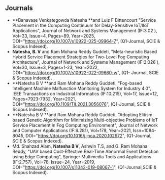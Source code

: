 ## Journals 
- **Banavase Venkategowda Natesha **and Luiz F Bittencourt "Service Placement in the Computing Continuum for Delay-Sensitive IoT/IIoT Applications", Journal of Network and Systems Management (IF:3.02 ), Vol=33, Issue=4, Pages=89, Year=2025, DOI="https://doi.org/10.1007/s10922-025-09964-7", (Q1-Journal, SCIE & Scopus Indexed).
-  **Natesha, B. V** and Ram Mohana Reddy Guddeti, "Meta-heuristic Based Hybrid Service Placement Strategies for Two-Level Fog Computing Architecture", Journal of Network and Systems Management (IF:2.026 ), Vol=30, Issue=3, Pages=1-23, Year=2022, DOI="https://doi.org/10.1007/s10922-022-09660-w", (Q1- Journal, SCIE & Scopus Indexed).
- **Natesha B V **and Ram Mohana Reddy Guddeti, "Fog-based Intelligent Machine Malfunction Monitoring System for Industry 4.0", IEEE Transactions on  Industrial Informatics (IF:10.215), Vol=17, Issue=12, Pages=7923-7932, Year=2021, DOI="https://doi.org/10.1109/TII.2021.3056076", (Q1-Journal, SCIE & Scopus Indexed).
- **Natesha B V **and Ram Mohana Reddy Guddeti, "Adopting Elitism-based Genetic Algorithm for Minimizing Multi-objective Problems of IoT Service Placement in  Fog Computing Environment", Journal of Network and Computer Applications (IF:6.281), Vol=178, Year=2021, Issn=1084-8045, DOI="https://doi.org/10.1016/j.jnca.2020.102972", (Q1-Journal, SCIE & Scopus Indexed).
- Md. Shahzad Alam, **Natesha B V**, Ashwin T.S, and G. Ram Mohana Reddy, "UAV based Cost-Effective Real-Time Abnormal Event Detection using Edge Computing", Springer Multimedia Tools and Applications  (IF:2.757), Vol=78, Issue=24, Year=2019, DOI="https://doi.org/10.1007/s11042-019-08067-1", (Q1-Journal,SCIE & Scopus Indexed).    
